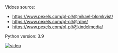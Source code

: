 Vidoes source:
- https://www.pexels.com/pl-pl/@mikael-blomkvist/
- https://www.pexels.com/pl-pl/@rdne/
- https://www.pexels.com/pl-pl/@kindelmedia/

Python version: 3.9

[![video](https://img.youtube.com/vi/GGOXT5p8Jy0/0.jpg)](https://www.youtube.com/watch?v=GGOXT5p8Jy0)

  
